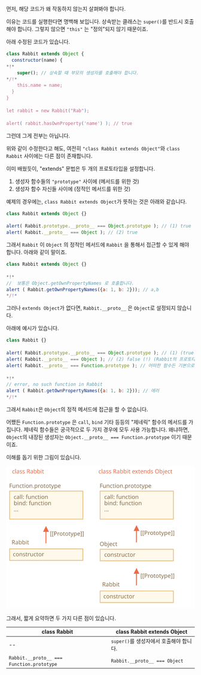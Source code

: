 먼저, 해당 코드가 왜 작동하지 않는지 살펴봐야 합니다.

이유는 코드를 실행한다면 명백해 보입니다. 상속받는 클래스는 `super()`를 반드시 호출해야 합니다. 그렇지 않으면 `"this"` 는 "정의"되지 않기 때문이죠.

아래 수정된 코드가 있습니다.

```js run
class Rabbit extends Object {
  constructor(name) {
*!*
    super(); // 상속할 때 부모의 생성자를 호출해야 합니다.
*/!*
    this.name = name;
  }
}

let rabbit = new Rabbit("Rab");

alert( rabbit.hasOwnProperty('name') ); // true
```

그런데 그게 전부는 아닙니다.

위와 같이 수정한다고 해도, 여전히 `"class Rabbit extends Object"`와 `class Rabbit` 사이에는 다른 점이 존재합니다.

이미 배웠듯이, "extends" 문법은 두 개의 프로토타입을 설정합니다.

1. 생성자 함수들의 `"prototype"` 사이에 (메서드를 위한 것)
2. 생성자 함수 자신들 사이에 (정적인 메서드를 위한 것)

예제의 경우에는, `class Rabbit extends Object`가 뜻하는 것은 아래와 같습니다.

```js run
class Rabbit extends Object {}

alert( Rabbit.prototype.__proto__ === Object.prototype ); // (1) true
alert( Rabbit.__proto__ === Object ); // (2) true
```

그래서 `Rabbit` 이 `Object` 의 정적인 메서드에 `Rabbit` 을 통해서 접근할 수 있게 해야 합니다. 아래와 같이 말이죠.

```js run
class Rabbit extends Object {}

*!*
//  보통은 Object.getOwnPropertyNames 로 호출합니다.
alert ( Rabbit.getOwnPropertyNames({a: 1, b: 2})); // a,b
*/!*
```

그러나 `extends Object`가 없다면, `Rabbit.__proto__` 은 `Object`로 설정되지 않습니다.

아래에 예시가 있습니다.

```js run
class Rabbit {}

alert( Rabbit.prototype.__proto__ === Object.prototype ); // (1) (true Rabbit의 프로토타입은 객체의 프로토타입입니다. - Chris)
alert( Rabbit.__proto__ === Object ); // (2) false (!) (Rabbit의 프로토타입은 객체가 아닙니다. - Chris) 
alert( Rabbit.__proto__ === Function.prototype ); // 어떠한 함수든 기본으로 (__proto__는 함수의 프로토타입입니다. - Chris)

*!*
// error, no such function in Rabbit
alert ( Rabbit.getOwnPropertyNames({a: 1, b: 2})); // 에러
*/!*
```

그래서 `Rabbit`은 `Object`의 정적 메서드에 접근을 할 수 없습니다.

어쨌든 `Function.prototype` 은 `call`, `bind` 기타 등등의 "제네릭" 함수의 메서드를 가집니다. 제네릭 함수들은 궁극적으로 두 가지 경우에 모두 사용 가능합니다. 왜냐하면, `Object`의 내장된 생성자는 `Object.__proto__ === Function.prototype` 이기 때문이죠.

이해를 돕기 위한 그림이 있습니다.

![](rabbit-extends-object.svg)

그래서, 짧게 요약하면 두 가지 다른 점이 있습니다.

| class Rabbit | class Rabbit extends Object  |
|--------------|------------------------------|
| --             | `super()`를 생성자에서 호출해야 합니다. |
| `Rabbit.__proto__ === Function.prototype` | `Rabbit.__proto__ === Object` |
